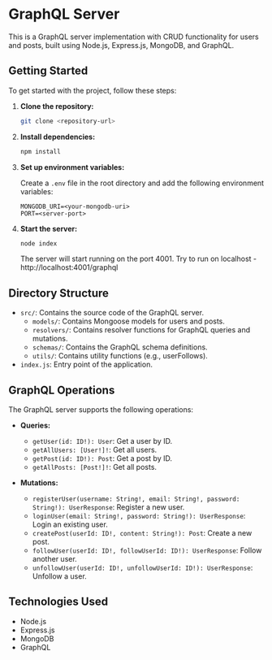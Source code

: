 # GraphQL Server

This is a GraphQL server implementation with CRUD functionality for users and posts, built using Node.js, Express.js, MongoDB, and GraphQL.

## Getting Started

To get started with the project, follow these steps:

1. **Clone the repository:**

   ```bash
   git clone <repository-url>
   ```

2. **Install dependencies:**

   ```bash
   npm install
   ```

3. **Set up environment variables:**

   Create a `.env` file in the root directory and add the following environment variables:

   ```plaintext
   MONGODB_URI=<your-mongodb-uri>
   PORT=<server-port>
   ```

4. **Start the server:**

   ```bash
   node index
   ```

   The server will start running on the port 4001.
   Try to run on localhost - http://localhost:4001/graphql
   

## Directory Structure

- `src/`: Contains the source code of the GraphQL server.
  - `models/`: Contains Mongoose models for users and posts.
  - `resolvers/`: Contains resolver functions for GraphQL queries and mutations.
  - `schemas/`: Contains the GraphQL schema definitions.
  - `utils/`: Contains utility functions (e.g., userFollows).
- `index.js`: Entry point of the application.

## GraphQL Operations

The GraphQL server supports the following operations:

- **Queries:**
  - `getUser(id: ID!): User`: Get a user by ID.
  - `getAllUsers: [User!]!`: Get all users.
  - `getPost(id: ID!): Post`: Get a post by ID.
  - `getAllPosts: [Post!]!`: Get all posts.

- **Mutations:**
  - `registerUser(username: String!, email: String!, password: String!): UserResponse`: Register a new user.
  - `loginUser(email: String!, password: String!): UserResponse`: Login an existing user.
  - `createPost(userId: ID!, content: String!): Post`: Create a new post.
  - `followUser(userId: ID!, followUserId: ID!): UserResponse`: Follow another user.
  - `unfollowUser(userId: ID!, unfollowUserId: ID!): UserResponse`: Unfollow a user.

## Technologies Used

- Node.js
- Express.js
- MongoDB
- GraphQL

